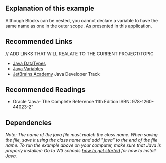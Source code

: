 ## Explanation of this example

<p>Although Blocks can be nested, you cannot declare a variable to have the same name as one in the outer scope. As presented in this application.</p>

## Recommended Links

// ADD LINKS THAT WILL REALATE TO THE CURRENT PROJECT/TOPIC

- [Java DataTypes](https://www.w3schools.com/java)
- [Java Variables](https://www.w3schools.com/java/java_variables.asp)
- [JetBrains Academy](https://hyperskill.org/join/4ffedd54a) Java Developer Track

## Recommended Readings

- Oracle "Java- The Complete Reference 11th Edition ISBN: 978-1260-44023-2"

## Dependencies

<em> Note: The name of the java file must match the class name. When saving the file, save it using the class name and add ".java" to the end of the file name. To run the example above on your computer, make sure that Java is properly installed: Go to W3 schools [how to get started](https://www.w3schools.com/java/java_getstarted.asp) for how to install Java. </em>
